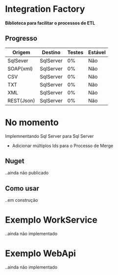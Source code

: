# Integration Factory
#### Biblioteca para facilitar o processos de ETL

## Progresso

Origem | Destino | Testes | Estável
------ | ------- | ----- | -------
SqlSever | SqlServer | 0% | Não
SOAP(xml) | SqlServer | 0% | Não
CSV | SqlServer | 0% | Não
TXT | SqlServer | 0% | Não
XML | SqlServer | 0% | Não
REST(Json) | SqlServer | 0% | Não

# No momento
Implemnentando Sql Server para Sql Server
* Adicionar múltiplos Ids para o Processo de Merge


## Nuget
..ainda não publicado

## Como usar
..em construção

# Exemplo WorkService
..ainda não implementado

# Exemplo WebApi
..ainda não implementado
